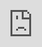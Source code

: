 ```yaml
---
layout: page
title: Resources
permalink: /resources/
---
```



<style>
p, li {
     font-family:system-ui,-apple-system,"Segoe UI",Roboto,Helvetica,Arial,sans-serif;
     font-size:calc(0.85em + 0.25vw);
     font-weight:300;
     line-height:1.7;
     -webkit-font-smoothing:antialiased;
     -moz-osx-font-smoothing:grayscale;
     margin-left:1%;
     margin-right:0%;
    }  
h2{
  font-size:calc(1.6em + 0.25vw) !important;
  font-weight:300;
  margin-top:60px !important;
  margin-bottom:20px;
  } 

h3{
  font-size:calc(1.4em + 0.25vw);
  font-weight:300;
  margin-top:20px !important;
  margin-bottom:10px;} 

ul {
  list-style-type: circle;
}  

#markdown-toc a {
  color: black;
  font-size:calc(0.75em + 0.25vw);
  line-height:1.2;
}  

#markdown-toc a:hover {
    color: black;
    text-decoration: none;
    font-weight: bold;
}
</style>  
  



## Data Science in Government 

<br>
**CONTENTS:**

-----------------------

* TOC
{:toc}

-----------------------

<br>

 
### US Digital Services Overview 

* Inside Obama's Stealth Startup [ [link](http://www.fastcompany.com/3046756/obama-and-his-geeks?partner=rss) ]  
* Why I Joined the US Digital Services [ [link](https://medium.com/@USDigitalService/why-i-joined-the-u-s-digital-service-24c6682afce2) ]  
* Five Examples of How Federal Agencies Use Big Data [ [link](http://www.businessofgovernment.org/BigData3Blog.html) ]





### Examples of Good Local Government Portals

Washington DC [ [site](http://opendata.dc.gov/) ] [ [shapefiles on github](https://github.com/benbalter/dc-maps) ] [ [data community dc](https://github.com/datacommunitydc) ]  
Chattanooga Tableau Site [[link](https://performance.chattanooga.gov/dashboard/y4sb-89dw#stronger_neighborhoods) ]

### Artificial Intelligence’s Impact on Government

* AI to Transform Government [ [link](http://www.businessofgovernment.org/sites/default/files/Using%20Artificial%20Intelligence%20to%20Transform%20Government.pdf) ] 
* Delivering Artificial Intelligence in Government: Challenges and Opportunities [ [IBM report](http://www.businessofgovernment.org/report/delivering-artificial-intelligence-government-challenges-and-opportunities) ]
* Brookings Center Report on Automation [ [link](https://www.brookings.edu/wp-content/uploads/2019/01/ES_2019.01_BrookingsMetro_Automation-AI_Report_Muro-Maxim-Whiton-FINAL.pdf) ]  
* Developing AI for Federal Government [ [link](https://www.nextgov.com/emerging-tech/2019/01/hhs-contract-will-offer-ai-tech-support-all-government/154078/) ]


<br>
<br>

-----------------------





## Open Data


### Overview

* Background on the Open Data Movement [ [link](http://www.urban.org/sites/default/files/alfresco/publication-pdfs/413153-Putting-Open-Data-to-Work-for-Communities.PDF) ] 
* Ben Wellington's TED Talk on Open Data in NYC [ [link](https://www.ted.com/talks/ben_wellington_how_we_found_the_worst_place_to_park_in_new_york_city_using_big_data?) ]  



### Impact of Open Data

* I Quant NY [ [link](http://iquantny.tumblr.com/) ]  
* Realizing the Promise of Big Data: IBM Center for Gov.  [ [link](http://www.businessofgovernment.org/sites/default/files/Realizing%20the%20Promise%20of%20Big%20Data_0.pdf) ] 
* Data Used in 2017 Public Policy Dissertations [ [link](http://publicmanagementresearch.com/2017/12/18/data-for-dissertations-december-18-2017/) ]



### DATA Act

* The Data Transparency Act [ [overview](/s/Electronic_Version___DATA_Act_Vision_and_Value.pdf) ] [ [link](http://www.datacoalition.org/what-is-data-transparency/data-act/) ] [ [link](http://labs.data.gov/dashboard/offices) ] [ [link](http://www.forbes.com/sites/techonomy/2014/09/12/how-open-data-is-transforming-city-life/) ]  
* Keynote Speech on Importance of DATA Act [ [link](https://www.volckeralliance.org/publications/data-act-good-use-scarce-government-resources) ]  
* Progress Tracker on Federal Open Data Compliance [ [link](http://labs.data.gov/dashboard/offices) ] 


### Guides & Best Practices

* Project Open Data [ [link](https://project-open-data.cio.gov/) ]  [ [principles](https://project-open-data.cio.gov/principles/) ]  
* Open North standards [ [link](http://www.opennorth.ca/publications) ] 
* Sunlight Foundation's Open Data Guidelines [ [link](http://sunlightfoundation.com/opendataguidelines/) ]  
* Global Impact of Open Data Book: GovLab / O'Reilly [ [link](http://www.oreilly.com/data/free/files/the-global-impact-of-open-data.pdf) ]  
* The Hidden Cost (and Benefits) of Open Data [ [link](http://www.governing.com/columns/tech-talk/gov-open-data-cost-problems.html) ]  


### Government Portals and Resources

* 40 Brilliant Open Data Projects for Smart Cities [[ link](https://carto.com/blog/forty-brilliant-open-data-projects) ]  
* US Cities Open Data Census [ [link](http://us-city.census.okfn.org/) ]  
* How to Make Government Data Sites Better [ [link](http://flowingdata.com/2014/06/10/how-to-make-government-data-sites-better/) ] [ [link](http://blogs.scientificamerican.com/guest-blog/what-s-wrong-with-open-data-sites-and-how-we-can-fix-them/) ]  
* Statewide Portal Tested in California [ [link](http://www.governing.com/topics/mgmt/tns-california-open-data.html) ]  
* Five Largest Cities Now Have Open Data Policies [ [link](http://sunlightfoundation.com/blog/2014/10/15/all-five-of-the-largest-u-s-cities-now-have-open-data-policies/) ]  
 

### Data-Driven Journalism Project Portals

Data journalists are making their stories transparent by posting the data and code used for their work so that it can be easily replicated or the work can be extended. 

* BBC creates graphics cookbook [ [link](https://medium.com/bbc-visual-and-data-journalism/how-the-bbc-visual-and-data-journalism-team-works-with-graphics-in-r-ed0b35693535) ] [ [cookbook](https://bbc.github.io/rcookbook/) ]  
* Buzzfeed [ [all projects on GitHub](https://github.com/BuzzFeedNews/everything) ]  
* LA Times [ [datadesk on GitHub](https://github.com/datadesk) ]  
* Washington Post [ [projects on GitHub](https://github.com/washingtonpost) ]  
* Associated Press [ [GitHub](https://github.com/associatedpress) ] [ [project template](https://github.com/associatedpress/datakit-core) ] [ [example](http://data.ap.org/projects/2017/federal-judges/processed/Federal_Judiciary_Diversity.html) ]  
* The Economist [ [GitHub](https://github.com/TheEconomist) ]



### Useful Data APIs

Awesome Public Datasets Page [ [GitHub](https://github.com/awesomedata/awesome-public-datasets) ]  
Quandl API (many data sources) [ [link](https://www.quandl.com/) ] [ [r package](https://www.quandl.com/help/r) ]  
Census Data API [ [acs package](http://eglenn.scripts.mit.edu/citystate/wp-content/uploads/2013/02/wpid-working_with_acs_R2.pdf) ] [ [census api](http://rstudio-pubs-static.s3.amazonaws.com/19337_2e7f827190514c569ea136db788ce850.html) ]  
Fun Data for Teaching [ [link](http://bartomeuslab.com/2016/01/21/fun-data-for-teaching-r/) ]   
Forbes: 35 Open Data Sources of Note [ [link](http://www.forbes.com/sites/bernardmarr/2016/02/12/big-data-35-brilliant-and-free-data-sources-for-2016/#2a8d98876796) ]  
100 Interesting Datasets [ [link](http://rs.io/100-interesting-data-sets-for-statistics/) ]  
TwitteR Package API [ [link](http://davetang.org/muse/2013/04/06/using-the-r_twitter-package/) ]   
19 Free Public Datasets (Springboard blog) [ [link](https://www.springboard.com/blog/free-public-data-sets-data-science-project/) ]  
ckanr [ [github](https://github.com/ropensci/ckanr) ] [ [vignette](https://cran.r-project.org/web/packages/ckanr/vignettes/ckanr_vignette.html) ]  
Rsocrata [ [github](https://github.com/Chicago/RSocrata) ]  
censusapi Package [ [github](https://github.com/hrecht/censusapi) ] [ [slides](http://urbaninstitute.github.io/R-Trainings/accesing-census-apis/presentation/index.html#/) ] [ [tutorial](/s/CensusAPI_Package.html) ]  
@unitedstates [ [about](https://sunlightfoundation.com/2013/08/20/a-modern-approach-to-open-data/) ] [ [github](https://github.com/unitedstates) ]  
Data USA [ [link](http://datausa.io/) ] [ [documentation](https://gist.github.com/lecy/0aa782a873cd174573f32d243233ca5b) ]  
Data Science Toolkit [ [link](http://www.datasciencetoolkit.org/) ] [ [rpackage](http://files.meetup.com/1696476/DRUG.pdf) ]  
Federal Government APIs [ [link](https://github.com/unitedstates/APIs) ]  
Strava GPS Data of Athletes by City [ [blog](http://www.databrew.cc/posts/strava.html) ]




<br>
<br>

-----------------------




## Moneyball for Government


<div style="max-width:600px"><div style="position:relative;height:0;padding-bottom:56.25%">
</div></div>

<br>
<p style="text-align:center;">
<iframe src="https://embed.ted.com/talks/lang/en/anne_milgram_why_smart_statistics_are_the_key_to_fighting_crime" width="600" style="position:absolute;left:0;top:0;width:100%;height:100%" frameborder="0" scrolling="no" allowfullscreen></iframe>
</p>
<br>

### Predictive Analytics Models

Food Inspection Forecasting: case study on predictive analytics for food violations in Chicago[ [link](http://chicago.github.io/food-inspections-evaluation/) ]   
Optimizing Infrastructure Repair [ [measurement](http://www.citylab.com/cityfixer/2016/01/totalpave-infrastructure-road-street-maintenance-smartphone/425079/) ] [ [model](http://danielphadley.com/Optimize-Street-Repairs/) ] [ [news](http://www.politico.com/magazine/story/2017/04/20/syracuse-infrastructure-water-system-pipe-breaks-215054) ]  
Pretrial Criminal Risk Assessment for Judges [ [link](http://www.ncja.org/sites/default/files/documents/LJAF-Developing-a-National-Model.pdf) ]  
Predicting Fire Hazards [ [link](http://www.routefifty.com/2015/09/predictive-analytics-home-smoke-detectors/122042/?oref=rf-topic-river) ] [ [model](http://www.nola.gov/performance-and-accountability/nolalytics/files/full-report-on-analytics-informed-smoke-alarm-outr/) ]  
Why the Bronx Really Burned - Predictive Analytics Fail [ [link](http://fivethirtyeight.com/datalab/why-the-bronx-really-burned/?ex_cid=538fb) ]  
Use Machine Learning to Predict Infrastructure Failure [ [link](https://www.datacamp.com/courses/drivendata-water-pumps-challenge) ]  
Using Prediction to Prioritize Water Infrastructure Maintenance [ [link](https://dssg.uchicago.edu/project/early-warning-system-for-water-infrastructure-problems/) ]   
Using RFIDs to Regulate Marijuana Distribution in Colorado [ [link](http://www.governing.com/blogs/bfc/gov-colorado-data-driven-marijuana-regulation.html) ]  
Crowd-Sources Solutions [ [about DrivenData](https://www.drivendata.org/about/) ] [ [current competitions](https://www.drivendata.org/competitions/) ]  
State and National Presidential Poll Aggregation [ [link](http://www.slate.com/features/pkremp_forecast/report.html) ]

### Open Innovation

* The Data-Driven Justice Initiative [ [link](https://nonprofitquarterly.org/2016/07/06/data-driven-white-house-initiative-share-replicable-criminal-justice-reforms/?utm_source=Daily+Newswire&utm_campaign=338e62de4e-Daily_Digest_23437_6_2016&utm_medium=email&utm_term=0_94063a1d17-338e62de4e-12258093) ]  
* Next Stage in the Open Data Movement [ [link](http://www.governing.com/topics/transportation-infrastructure/whats-the-next-stage-in-the-open-data-movement.html) ]  
* Challenge.gov: Using Competitions to Spur Innovation [ [link](http://www.businessofgovernment.org/sites/default/files/Challenge.gov_.pdf) ]  
* Data for Democracy [ [link](http://datafordemocracy.org/) ]



<br>
<br>

-----------------------




## Methods


### Text Analysis

* Quanteda [ [link](https://docs.quanteda.io/articles/pkgdown/comparison.html) ]  
* Who Wrote the Anonymous Op-Ed? [ [link](http://blog.revolutionanalytics.com/2018/09/anonymous-nyt-op-ed.html) ] [ [link](https://www.rjionline.org/stories/we-put-data-science-to-the-test-to-try-to-uncover-the-mystery-author-of-the) ]



### Visualization

Compendium of Clean Graphs in R: [ [link](http://shinyapps.org/apps/RGraphCompendium/index.php) ]  
The Data Viz Project [ [link](https://datavizproject.com/) ]  
Gallery of ggplot geoms [ [link](http://docs.ggplot2.org/current/) ]  
Creating More Effective Graphs [ [book](https://www.amazon.com/Creating-Effective-Graphs-Naomi-Robbins/dp/0985911123?ie=UTF8&*Version*=1&*entries*=0) ] [ [gallery](http://shiny.stat.ubc.ca/r-graph-catalog/) ]   
Data + Design: Ebook On Data [[pdf](/s/Ebook-On-Data-Visualization.pdf) ]  
An Economist's Guide to Visualizing Data [ [pdf](/s/Schwabish-14-Visualizing-Data-for-Economists.pdf) ]  
Visuals for Teaching Statistics [ [link](http://students.brown.edu/seeing-theory/index.html) ] [ [link](https://github.com/lecy/regression-simulations) ]  
Bl.ocks.org Graphics Gallery [ [link](http://bl.ocks.org/) ]  
Help Me Viz Graphics Gallery [ [link](http://helpmeviz.com/) ]  
What Makes a Map Beautiful? [ [link](http://gis.stackexchange.com/questions/3083/what-makes-a-map-beautiful) ]  
Tableau: Which chart or graph is right for you. [ [link](http://www.tableau.com/sites/default/files/media/which_chart_v6_final_0.pdf) ]  
Flowing Data [[ link](http://flowingdata.com/) ]  
Graphics in R Tutorial: [ [FlowingData](http://flowingdata.com/2015/05/06/introducing-a-course-for-visualization-in-r/) ]  
ChartsNThings: A Blog by the NYT Graphics Dept [ [link](http://kpq.github.io/chartsnthings/) ]  
Data Viz Syllabus by Quealy & Carter [ [link](http://shancarter.github.io/ucb-dataviz-fall-2013/) ]   
Junk Charts: Blog on Making Graphics Better [ [link](http://junkcharts.typepad.com/junk_charts/) ]  
Primer on Making Great Graphs in R [ [download](/s/primer-on-making-greats-graphics.pdf) ]  
10 Tips for Making R Graphics Look Good [ [link](http://blog.revolutionanalytics.com/2009/01/10-tips-for-making-your-r-graphics-look-their-best.html) ]  
Data USA [ [link](http://datausa.io/) ]  
CityBike Data Visualized [ [link](http://toddwschneider.com/posts/a-tale-of-twenty-two-million-citi-bikes-analyzing-the-nyc-bike-share-system/) ]  
Arms Sales Visualized [ [link](https://vimeo.com/286751571) ]  
Pedestrian & Routes in US Cities Visualized [ [link](http://flowingdata.com/2014/02/05/where-people-run/) ] & Europe [ [link](http://barsukov.net/visualisation/2014/07/25/endomondo/) ]  
Winners of Infographic Awards [ [link](https://iguacel.github.io/malofiej/index.html) ]  
Visual Essays [ [link](https://pudding.cool/) ]

### Bad Graphs

How to Display Data Badly [ [link](https://www.biostat.wisc.edu/~kbroman/presentations/IowaState2013/graphs_combined.pdf) ]  
Clowns [ [link](http://peltiertech.com/bad-bar-chart-practices-or-send-in-the-clowns/) ]  
Worst of 2017 [ [link](http://getdolphins.com/blog/the-worst-graphs-of-2017/) ]  
More Worst [ [link](https://www.businessinsider.com/the-27-worst-charts-of-all-time-2013-6) ]  
Calling Bullshit [ [Misleading Axes](https://callingbullshit.org/tools/tools_misleading_axes.html) ] [ [Proportional Ink](https://callingbullshit.org/tools/tools_proportional_ink.html) ]  
Label Your Axes [ [link](http://xkcd.com/833/) ]  
Pie Charts [ [link](http://www.graphgraph.com/2011/12/pie-charts-are-terrible/) ] [ [link](https://s-media-cache-ak0.pinimg.com/736x/c6/a1/b5/c6a1b548fe0868b69cdfc2f824a2d2b0.jpg) ]  
Foreign Aid as Missile Attacks [ [link](http://d3.artzub.com/wbca/) ]






### Dashboard Design

R Shiny Showcase [[ link](https://www.rstudio.com/products/shiny/shiny-user-showcase/) ]  
R Shiny Widgets Gallery [ [link](http://shiny.rstudio.com/gallery/) ]  
Nonprofit Dashboard Design [ [webinar](https://nonprofitquarterly.org/2016/02/17/models-and-components-of-a-great-nonprofit-dashboard/) ] [ [slides](/s/FMA_Presentation_-_NPQ_Webinar_-_Dashboards_-_FINAL.pptx) ]  
Tableau: 6 Best Practices of Effective Dashboards [ [download](/s/whitepaper_6bestpracticesforcreatingeffectivedashboards_engfinal.pdf) ]

### Dashboard Examples

Pittsburgh Building Permits [ [link](https://pittsburghpa.buildingeye.com/planning) ]  
Government Performance in Chattanooga [[link](https://performance.chattanooga.gov/dashboard/y4sb-89dw#stronger_neighborhoods) ]  
Fundraising Dashboard in R [ [link](https://qph.ec.quoracdn.net/main-qimg-1b810488944d75e008b1e87713d74a54?convert_to_webp=true) ]  
DataUSA [ [link](http://datausa.io/) ]  
Census Reporter [ [link](http://censusreporter.org/profiles/16000US3673000-syracuse-ny/) ]  
Teacher Dashboard on Student Performance [ [link](http://i.stack.imgur.com/Edh2e.png) ]  
Vehicle collisions in Edinburgh [ [link](http://blackspot.org.uk/) ]  
Traffic accidents in London [ [link](https://pracademic.shinyapps.io/STATS19_scanner/) ]  
Life Expectancy Charts [ [link](http://life-span.healthgrove.com/l/26/25) ] [ [link](http://flowingdata.com/2015/09/23/years-you-have-left-to-live-probably/) ]  
Rise of Inequality [ [link](http://www.npr.org/sections/money/2015/02/11/384988128/the-fall-and-rise-of-u-s-inequality-in-2-graphs) ]  
World Development Indicators [ [link](https://walkerke.shinyapps.io/wdi-shiny/) ]  
Demographics in Catalonia, Spain [ [link](https://gedemced.shinyapps.io/DP_CATALONIA/) ]  
Tableau Gallery [[ link](http://www.tableau.com/stories/gallery) ]






